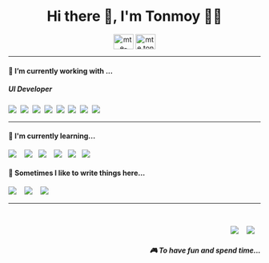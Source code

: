 <style>
body {
  background-image: url('https://coolbackgrounds.io/images/backgrounds/white/white-triangle-369b8d2d.jpg');
  background-repeat: no-repeat;
  background-attachment: fixed;  
  background-size: cover;
}
</style>

<h1 align='center'> Hi there 👋, I'm Tonmoy  👩‍💻 </h1>


<p align='center'>
 
</p>
<p align="center">
<a href="https://linkedin.com/in/mte-tonmoy" target="blank"><img align="center" src="https://raw.githubusercontent.com/rahuldkjain/github-profile-readme-generator/master/src/images/icons/Social/linked-in-alt.svg" alt="mte-tonmoy" height="30" width="40" /></a>
<a href="https://fb.com/mte.tonmoy" target="blank"><img align="center" src="https://raw.githubusercontent.com/rahuldkjain/github-profile-readme-generator/master/src/images/icons/Social/facebook.svg" alt="mte.tonmoy" height="30" width="40" /></a>
<p align='center'>

</p>


<hr>

<h4>🔭  I’m currently working with ...</h4>

<h5>UI Developer</h5>
<p >
  <img src="https://img.shields.io/badge/html5%20-%23e34f26.svg?&style=for-the-badge&logo=html5&logoColor=white" />&nbsp;&nbsp;<img src="https://img.shields.io/badge/CSS3-1572B6?&style=for-the-badge&logo=css3&logoColor=white" />&nbsp;&nbsp;<img src="https://img.shields.io/badge/JavaScript-F7DF1E?style=for-the-badge&logo=javascript&logoColor=black" />&nbsp;&nbsp;<img src="https://img.shields.io/badge/React-20232A?style=for-the-badge&logo=react&logoColor=61DAFB" />&nbsp;&nbsp;<img src="https://img.shields.io/badge/Bootstrap-563D7C?style=for-the-badge&logo=bootstrap&logoColor=white">&nbsp;&nbsp;<img src="https://img.shields.io/badge/sass%20-%23cc6699.svg?&style=for-the-badge&logo=sass&logoColor=white" />&nbsp;&nbsp;<img src="https://img.shields.io/badge/Sketch-F7B500?style=for-the-badge&logo=sketch&logoColor=white" />&nbsp;&nbsp;<img src="https://img.shields.io/badge/Docker-2496ED?style=for-the-badge&logo=docker&logoColor=white" />&nbsp;&nbsp;
</p>


<hr>

<h4>🌱  I'm currently learning...</h4>
<p >
  <img src="https://img.shields.io/badge/TypeScript-007ACC?style=for-the-badge&logo=typescript&logoColor=white" />&nbsp;&nbsp;&nbsp;&nbsp;<img src="https://img.shields.io/badge/next.js-000000?style=for-the-badge&logo=next.js&logoColor=white" />&nbsp;&nbsp;&nbsp;<img src="https://img.shields.io/badge/node.js%20-%23339933.svg?&style=for-the-badge&logo=node.js&logoColor=white" />&nbsp;&nbsp;&nbsp;&nbsp;<img src="https://img.shields.io/badge/React_Native-20232A?style=for-the-badge&logo=react&logoColor=61DAFB" />&nbsp;&nbsp;&nbsp;<img src="https://img.shields.io/badge/styledcomponents%20-%23db7093.svg?&style=for-the-badge&logo=styled-components&logoColor=white" />&nbsp;&nbsp;&nbsp;<img src="https://img.shields.io/badge/jest%20-%23c21325.svg?&style=for-the-badge&logo=jest&logoColor=white" />&nbsp;&nbsp;&nbsp;
</p>


<p align='right'>
<h4>💬  Sometimes I like to write things here...</h4>
  <a href="https://dev.to/stefanyvasc"><img src="https://img.shields.io/badge/DEV.TO-%230A0A0A.svg?&style=for-the-badge&logo=dev-dot-to&logoColor=white" /></a>&nbsp;&nbsp;&nbsp;
  <a href="https://medium.com/@stefany.vasc.sa"><img src="https://img.shields.io/badge/medium-%2312100E.svg?&style=for-the-badge&logo=medium&logoColor=white" /></a>&nbsp;&nbsp;&nbsp;
  <a href="https://stefanysa.tech/"><img src="https://img.shields.io/badge/-My%20Blog-17bf63?&style=for-the-badge&logo=blog&logoColor=black" /></a>&nbsp;&nbsp;&nbsp;
</p>


<hr>

<br>
<p align="right">
  <a href="https://open.spotify.com/playlist/2w8GYqYdH6ve3g0nGcJcgE?si=7bCl8yynR2Saz4VPR6mDXQ"><img src="https://img.shields.io/badge/spotify-%231ED760.svg?&style=for-the-badge&logo=spotify&logoColor=white" /></a>&nbsp;&nbsp;&nbsp;
  <a href="steamcommunity.com/id/SteVasc/"><img src="https://img.shields.io/badge/Steam-%23000000.svg?&style=for-the-badge&logo=steam&logoColor=white" /></a>&nbsp;&nbsp;&nbsp;
  <h5 align="right">🎮 To have fun and spend time...</h5>
</p>



